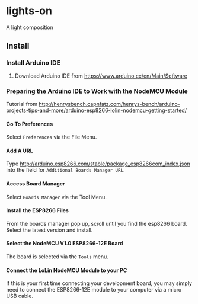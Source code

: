 # lights-on
A light composition

## Install
### Install Arduino IDE
1. Download Arduino IDE from https://www.arduino.cc/en/Main/Software

### Preparing the Arduino IDE to Work with the NodeMCU Module
Tutorial from http://henrysbench.capnfatz.com/henrys-bench/arduino-projects-tips-and-more/arduino-esp8266-lolin-nodemcu-getting-started/

#### Go To Preferences
Select `Preferences` via the File Menu.

#### Add A URL
Type http://arduino.esp8266.com/stable/package_esp8266com_index.json into the field for `Additional Boards Manager URL`.

#### Access Board Manager
Select `Boards Manager` via the Tool Menu.

#### Install the ESP8266 Files
From the boards manager pop up, scroll until you find the esp8266 board. Select the latest version and install.

#### Select the NodeMCU V1.0 ESP8266-12E Board
The board is selected via the `Tools` menu.

#### Connect the LoLin NodeMCU Module to your PC
If this is your first time connecting your development board, you may simply need to connect the ESP8266-12E module to your computer via a micro USB cable.


